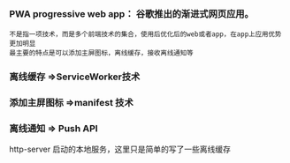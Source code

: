 ### PWA progressive web app： 谷歌推出的渐进式网页应用。
    不是指一项技术，而是多个前端技术的集合，使用后优化后的web或者app，在app上应用优势更加明显
    最主要的特点是可以添加主屏图标，离线缓存，接收离线通知等
### 离线缓存  =>ServiceWorker技术

### 添加主屏图标 =>manifest 技术

### 离线通知 => Push API 

http-server 启动的本地服务，这里只是简单的写了一些离线缓存
